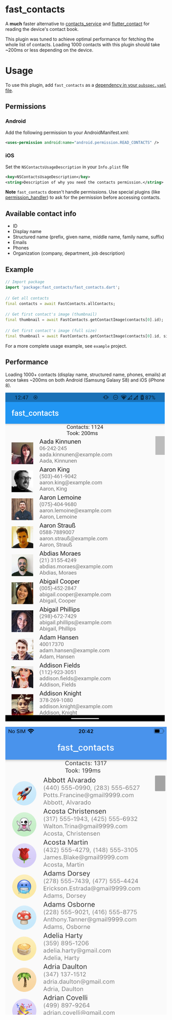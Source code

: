 # fast_contacts

A **much** faster alternative to [contacts_service](https://pub.dev/packages/contacts_service) and [flutter_contact](https://pub.dev/packages/flutter_contact) for reading the device's contact book.

This plugin was tuned to achieve optimal performance for fetching the whole list of contacts.
Loading 1000 contacts with this plugin should take ~200ms or less depending on the device.

# Usage

To use this plugin, add `fast_contacts` as a [dependency in your `pubspec.yaml` file](https://flutter.io/platform-plugins/).

## Permissions  
### Android  
Add the following permission to your AndroidManifest.xml:  

```xml  
<uses-permission android:name="android.permission.READ_CONTACTS" />  
```

### iOS
Set the `NSContactsUsageDescription` in your `Info.plist` file  
  
```xml  
<key>NSContactsUsageDescription</key>  
<string>Description of why you need the contacts permission.</string>  
```  

**Note**
`fast_contacts` doesn't handle permissions. Use special plugins (like [permission_handler](https://pub.dartlang.org/packages/permission_handler)) to ask for the permission before accessing contacts.

## Available contact info

- ID
- Display name
- Structured name (prefix, given name, middle name, family name, suffix)
- Emails
- Phones
- Organization (company, department, job description)

## Example

```dart
// Import package  
import 'package:fast_contacts/fast_contacts.dart';  

// Get all contacts
final contacts = await FastContacts.allContacts;

// Get first contact's image (thumbnail)
final thumbnail = await FastContacts.getContactImage(contacts[0].id);

// Get first contact's image (full size)
final thumbnail = await FastContacts.getContactImage(contacts[0].id, size: ContactImageSize.fullSize);
```

For a more complete usage example, see `example` project.

## Performance

Loading 1000+ contacts (display name, structured name, phones, emails) at once takes ~200ms on both Android (Samsung Galaxy S8) and iOS (iPhone 8).

![Android: Samsung Galaxy S8](doc/images/android_screenshot.png)

![iOS: iPhone 8](doc/images/ios_screenshot.png)